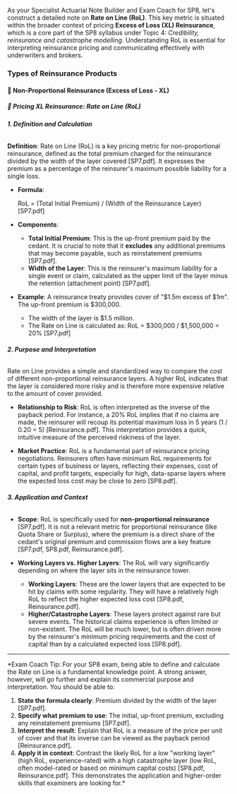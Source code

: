 As your Specialist Actuarial Note Builder and Exam Coach for SP8, let's construct a detailed note on **Rate on Line (RoL)**. This key metric is situated within the broader context of pricing **Excess of Loss (XL) Reinsurance**, which is a core part of the SP8 syllabus under Topic 4: *Credibility, reinsurance and catastrophe modelling*. Understanding RoL is essential for interpreting reinsurance pricing and communicating effectively with underwriters and brokers.

### **Types of Reinsurance Products**

#### **🔹 Non-Proportional Reinsurance (Excess of Loss \- XL)**

##### **🔸 Pricing XL Reinsurance: Rate on Line (RoL)**

###### **1\. Definition and Calculation**

**Definition**: Rate on Line (RoL) is a key pricing metric for non-proportional reinsurance, defined as the total premium charged for the reinsurance divided by the width of the layer covered \[SP7.pdf\]. It expresses the premium as a percentage of the reinsurer's maximum possible liability for a single loss.

* **Formula**:

   RoL \= (Total Initial Premium) / (Width of the Reinsurance Layer) \[SP7.pdf\]

* **Components**:

  * **Total Initial Premium**: This is the up-front premium paid by the cedant. It is crucial to note that it **excludes** any additional premiums that may become payable, such as reinstatement premiums \[SP7.pdf\].  
  * **Width of the Layer**: This is the reinsurer's maximum liability for a single event or claim, calculated as the upper limit of the layer minus the retention (attachment point) \[SP7.pdf\].  
* **Example**: A reinsurance treaty provides cover of "$1.5m excess of $1m". The up-front premium is $300,000.

  * The width of the layer is $1.5 million.  
  * The Rate on Line is calculated as: RoL \= $300,000 / $1,500,000 \= 20% \[SP7.pdf\]

###### **2\. Purpose and Interpretation**

Rate on Line provides a simple and standardized way to compare the cost of different non-proportional reinsurance layers. A higher RoL indicates that the layer is considered more risky and is therefore more expensive relative to the amount of cover provided.

* **Relationship to Risk**: RoL is often interpreted as the inverse of the payback period. For instance, a 20% RoL implies that if no claims are made, the reinsurer will recoup its potential maximum loss in 5 years (1 / 0.20 \= 5\) \[Reinsurance.pdf\]. This interpretation provides a quick, intuitive measure of the perceived riskiness of the layer.

* **Market Practice**: RoL is a fundamental part of reinsurance pricing negotiations. Reinsurers often have minimum RoL requirements for certain types of business or layers, reflecting their expenses, cost of capital, and profit targets, especially for high, data-sparse layers where the expected loss cost may be close to zero \[SP8.pdf\].

###### **3\. Application and Context**

* **Scope**: RoL is specifically used for **non-proportional reinsurance** \[SP7.pdf\]. It is not a relevant metric for proportional reinsurance (like Quota Share or Surplus), where the premium is a direct share of the cedant's original premium and commission flows are a key feature \[SP7.pdf, SP8.pdf, Reinsurance.pdf\].

* **Working Layers vs. Higher Layers**: The RoL will vary significantly depending on where the layer sits in the reinsurance tower.

  * **Working Layers**: These are the lower layers that are expected to be hit by claims with some regularity. They will have a relatively high RoL to reflect the higher expected loss cost \[SP8.pdf, Reinsurance.pdf\].  
  * **Higher/Catastrophe Layers**: These layers protect against rare but severe events. The historical claims experience is often limited or non-existent. The RoL will be much lower, but is often driven more by the reinsurer's minimum pricing requirements and the cost of capital than by a calculated expected loss \[SP8.pdf\].

---

\*Exam Coach Tip: For your SP8 exam, being able to define and calculate the Rate on Line is a fundamental knowledge point. A strong answer, however, will go further and explain its commercial purpose and interpretation. You should be able to:

1. **State the formula clearly**: Premium divided by the width of the layer \[SP7.pdf\].  
2. **Specify what premium to use**: The initial, up-front premium, excluding any reinstatement premiums \[SP7.pdf\].  
3. **Interpret the result**: Explain that RoL is a measure of the price per unit of cover and that its inverse can be viewed as the payback period \[Reinsurance.pdf\].  
4. **Apply it in context**: Contrast the likely RoL for a low "working layer" (high RoL, experience-rated) with a high catastrophe layer (low RoL, often model-rated or based on minimum capital costs) \[SP8.pdf, Reinsurance.pdf\]. This demonstrates the application and higher-order skills that examiners are looking for.\*

